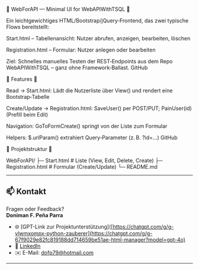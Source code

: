 🔷 WebForAPI — Minimal UI for WebAPIWithTSQL 🔷

Ein leichtgewichtiges HTML/Bootstrap/jQuery‑Frontend, das zwei typische Flows bereitstellt:

Start.html – Tabellenansicht: Nutzer abrufen, anzeigen, bearbeiten, löschen

Registration.html – Formular: Nutzer anlegen oder bearbeiten

Ziel: Schnelles manuelles Testen der REST‑Endpoints aus dem Repo WebAPIWithTSQL – ganz ohne Framework‑Ballast. 
GitHub

🔷 Features 🔷

Read → Start.html: Lädt die Nutzerliste über View() und rendert eine Bootstrap‑Tabelle

Create/Update → Registration.html: SaveUser() per POST/PUT; PainUser(id) (Prefill beim Edit)

Navigation: GoToFormCreate() springt von der Liste zum Formular

Helpers: $.urlParam() extrahiert Query‑Parameter (z. B. ?id=...) 
GitHub

🔷 Projektstruktur 🔷

WebForAPI/
├─ Start.html          # Liste (View, Edit, Delete, Create)
├─ Registration.html   # Formular (Create/Update)
└─ README.md


________________________________________
## 📫 Kontakt

Fragen oder Feedback?  
**Doniman F. Peña Parra**

- 🌐 [GPT-Link zur Projektunterstützung]([https://chatgpt.com/g/g-vlwmxompx-python-zauberer](https://chatgpt.com/g/g-67f9029e82fc819188dd714659be51ae-html-manager?model=gpt-4o)
- 🔗 [LinkedIn](https://www.linkedin.com/in/doniman-francisco-pe%C3%B1a-parra-609263232/)
- ✉️ E-Mail: [dofp79@hotmail.com](mailto:dofp79@hotmail.com)

________________________________________

